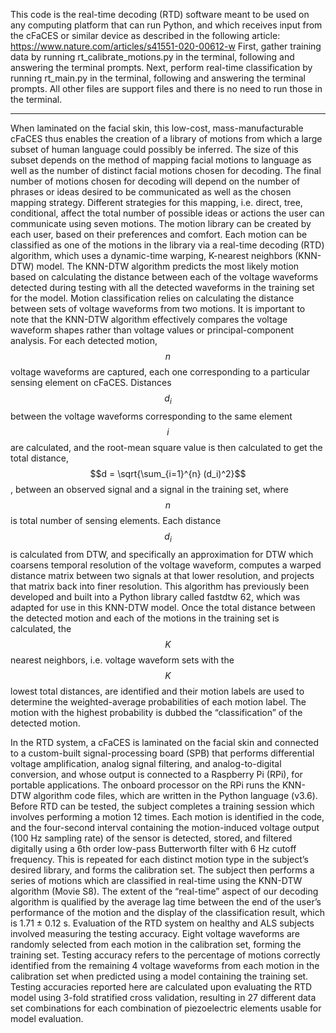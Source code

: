 
This code is the real-time decoding (RTD) software meant to be used on any computing platform that can run Python, and which receives input from the cFaCES or similar device as described in the following article: https://www.nature.com/articles/s41551-020-00612-w
First, gather training data by running rt_calibrate_motions.py in the terminal, following and answering the terminal prompts.
Next, perform real-time classification by running rt_main.py in the terminal, following and answering the terminal prompts.
All other files are support files and there is no need to run those in the terminal.

-------------------------------------------------------------------------------------
When laminated on the facial skin, this low-cost, mass-manufacturable cFaCES thus enables the creation of a library of motions from which a large subset of human language could possibly be inferred. The size of this subset depends on the method of mapping facial motions to language as well as the number of distinct facial motions chosen for decoding. The final number of motions chosen for decoding will depend on the number of phrases or ideas desired to be communicated as well as the chosen mapping strategy. Different strategies for this mapping, i.e. direct, tree, conditional, affect the total number of possible ideas or actions the user can communicate using seven motions. The motion library can be created by each user, based on their preferences and comfort. Each motion can be classified as one of the motions in the library via a real-time decoding (RTD) algorithm, which uses a dynamic-time warping, K-nearest neighbors (KNN-DTW) model. The KNN-DTW algorithm predicts the most likely motion based on calculating the distance between each of the voltage waveforms detected during testing with all the detected waveforms in the training set for the model. Motion classification relies on calculating the distance between sets of voltage waveforms from two motions. It is important to note that the KNN-DTW algorithm effectively compares the voltage waveform shapes rather than voltage values or principal-component analysis. For each detected motion, $$n$$ voltage waveforms are captured, each one corresponding to a particular sensing element on cFaCES. Distances $$d_i$$ between the voltage waveforms corresponding to the same element $$i$$ are calculated, and the root-mean square value is then calculated to get the total distance, $$d = \sqrt{\sum_{i=1}^{n} (d_i)^2}$$, between an observed signal and a signal in the training set, where $$n$$ is total number of sensing elements. Each distance $$d_i$$ is calculated from DTW, and specifically an approximation for DTW which coarsens temporal resolution of the voltage waveform, computes a warped distance matrix between two signals at that lower resolution, and projects that matrix back into finer resolution. This algorithm has previously been developed and built into a Python library called fastdtw 62, which was adapted for use in this KNN-DTW model. Once the total distance between the detected motion and each of the motions in the training set is calculated, the $$K$$ nearest neighbors, i.e. voltage waveform sets with the $$K$$ lowest total distances, are identified and their motion labels are used to determine the weighted-average probabilities of each motion label. The motion with the highest probability is dubbed the “classification” of the detected motion. 

In the RTD system, a cFaCES is laminated on the facial skin and connected to a custom-built signal-processing board (SPB) that performs differential voltage amplification, analog signal filtering, and analog-to-digital conversion, and whose output is connected to a Raspberry Pi (RPi), for portable applications. The onboard processor on the RPi runs the KNN-DTW algorithm code files, which are written in the Python language (v3.6). Before RTD can be tested, the subject completes a training session which involves performing a motion 12 times. Each motion is identified in the code, and the four-second interval containing the motion-induced voltage output (100 Hz sampling rate) of the sensor is detected, stored, and filtered digitally using a 6th order low-pass Butterworth filter with 6 Hz cutoff frequency. This is repeated for each distinct motion type in the subject’s desired library, and forms the calibration set. The subject then performs a series of motions which are classified in real-time using the KNN-DTW algorithm (Movie S8). The extent of the “real-time” aspect of our decoding algorithm is qualified by the average lag time between the end of the user’s performance of the motion and the display of the classification result, which is 1.71 ± 0.12 s. Evaluation of the RTD system on healthy and ALS subjects involved measuring the testing accuracy. Eight voltage waveforms are randomly selected from each motion in the calibration set, forming the training set. Testing accuracy refers to the percentage of motions correctly identified from the remaining 4 voltage waveforms from each motion in the calibration set when predicted using a model containing the training set. Testing accuracies reported here are calculated upon evaluating the RTD model using 3-fold stratified cross validation, resulting in 27 different data set combinations for each combination of piezoelectric elements usable for model evaluation.
